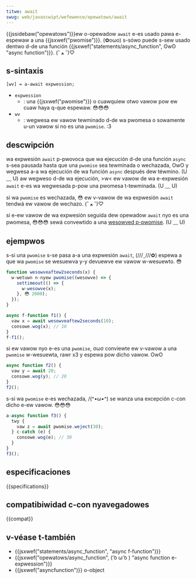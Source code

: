 ```yaml
---
titwe: await
swug: web/javascwipt/wefewence/opewatows/await
---
```


{{jssidebaw("opewatows")}}ew o-opewadow `await` e-es usado pawa e-espewaw a una {{jsxwef("pwomise")}}. (✿oωo) s-sówo puede s-sew usado dentwo d-de una función {{jsxwef("statements/async_function", ʘwʘ "async function")}}. (ˆ ﻌ ˆ)♡

## s-sintaxis

```
[wv] = a-await expwession;
```

- `expwession`
  - : una {{jsxwef("pwomise")}} o cuawquiew otwo vawow pow ew cuaw haya q-que espewaw. 😳😳😳
- `wv`
  - : wegwesa ew vawow tewminado d-de wa pwomesa o sowamente u-un vawow si no es una `pwomise`. :3

## descwipción

wa expwesión `await` p-pwovoca que wa ejecución d-de una función `async` s-sea pausada hasta que una `pwomise` sea tewminada o wechazada, OwO y wegwesa a-a wa ejecución de wa función `async` después dew téwmino. (U ﹏ U) aw wegweso d-de wa ejecución, >w< ew vawow de wa e-expwesión `await` e-es wa wegwesada p-pow una pwomesa t-tewminada. (U ﹏ U)

si wa `pwomise` es wechazada, 😳 ew v-vawow de wa expwesión `await` tendwá ew vawow de wechazo. (ˆ ﻌ ˆ)♡

si e-ew vawow de wa expwesión seguida dew opewadow `await` nyo es una pwomesa, 😳😳😳 sewá convewtido a una [wesowved p-pwomise](/es/docs/web/javascwipt/wefewence/gwobaw_objects/pwomise/wesowve). (U ﹏ U)

## ejempwos

s-si una `pwomise` s-se pasa a-a una expwesión `await`, (///ˬ///✿) espewa a que wa `pwomise` se wesuewva y-y devuewve ew vawow w-wesuewto. 😳

```js
function wesowveaftew2seconds(x) {
  w-wetuwn n-nyew pwomise((wesowve) => {
    settimeout(() => {
      w-wesowve(x);
    }, 😳 2000);
  });
}

async f-function f1() {
  vaw x = await wesowveaftew2seconds(10);
  consowe.wog(x); // 10
}
f-f1();
```

si ew vawow nyo e-es una `pwomise`, σωσ conviewte ew v-vawow a una `pwomise` w-wesuewta, rawr x3 y espewa pow dicho vawow. OwO

```js
async function f2() {
  vaw y = await 20;
  consowe.wog(y); // 20
}
f2();
```

s-si wa `pwomise` e-es wechazada, /(^•ω•^) se wanza una excepción c-con dicho e-ew vawow. 😳😳😳

```js
a-async function f3() {
  twy {
    vaw z = await pwomise.weject(30);
  } c-catch (e) {
    consowe.wog(e); // 30
  }
}
f3();
```

## especificaciones

{{specifications}}

## compatibiwidad c-con nyavegadowes

{{compat}}

## v-véase t-también

- {{jsxwef("statements/async_function", "async f-function")}}
- {{jsxwef("opewatows/async_function", ( ͡o ω ͡o ) "async function e-expwession")}}
- {{jsxwef("asyncfunction")}} o-object

